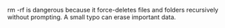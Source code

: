  rm -rf is dangerous because it force-deletes files and folders recursively without prompting. A small typo can erase important data.